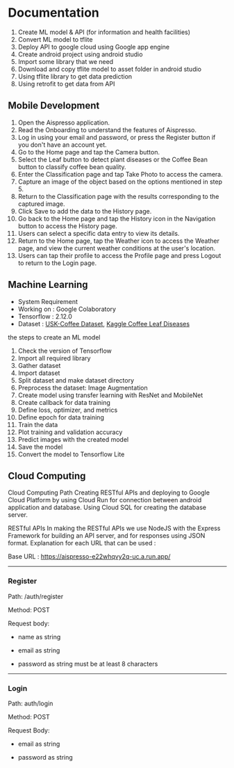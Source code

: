 # Documentation

1. Create ML model &  API  (for information and health facilities)
2. Convert ML model to tflite
3. Deploy API to google cloud using Google app engine
4. Create android project using android studio
5. Import some library that we need
6. Download and copy tflite model to asset folder in android studio
7. Using tflite library to get data prediction
8. Using retrofit to get data from API

## Mobile Development

1.	Open the Aispresso application.
2.	Read the Onboarding to understand the features of Aispresso.
3.	Log in using your email and password, or press the Register button if you don't have an account yet.
4.	Go to the Home page and tap the Camera button.
5.	Select the Leaf button to detect plant diseases or the Coffee Bean button to classify coffee bean quality.
6.	Enter the Classification page and tap Take Photo to access the camera.
7.	Capture an image of the object based on the options mentioned in step 5.
8.	Return to the Classification page with the results corresponding to the captured image.
9.	Click Save to add the data to the History page.
10.	Go back to the Home page and tap the History icon in the Navigation button to access the History page.
11.	Users can select a specific data entry to view its details.
12.	Return to the Home page, tap the Weather icon to access the Weather page, and view the current weather conditions at the user's location.
13.	Users can tap their profile to access the Profile page and press Logout to return to the Login page.


## Machine Learning

- System Requirement
- Working on : Google Colaboratory
- Tensorflow : 2.12.0
- Dataset : [USK-Coffee Dataset](https://comvis.unsyiah.ac.id/usk-coffee), [Kaggle Coffee Leaf Diseases](https://www.kaggle.com/datasets/badasstechie/coffee-leaf-diseases)

the steps to create an ML model
1.	Check the version of Tensorflow
2.	Import all required library
3.	Gather dataset
4.	Import dataset
5.	Split dataset and make dataset directory
6.	Preprocess the dataset: Image Augmentation
7.	Create model using transfer learning with ResNet and MobileNet
8.	Create callback for data training
9.	Define loss, optimizer, and metrics
10.	Define epoch for data training
11.	Train the data
12.	Plot training and validation accuracy
13.	Predict images with the created model
14.	Save the model
15.	Convert the model to Tensorflow Lite


## Cloud Computing

Cloud Computing Path
Creating RESTful APIs and deploying to Google Cloud Platform by using Cloud Run for connection between android application and database. Using Cloud SQL for creating the database server.

RESTful APIs
In making the RESTful APIs we use NodeJS with the Express Framework for building an API server, and for responses using JSON format. Explanation for each URL that can be used :

Base URL :
https://aispresso-e22whqvy2q-uc.a.run.app/

-------------------------------------------------------------------------

### Register

Path: 
/auth/register

Method:
POST

Request body: 

- name as string

- email as string

- password as string must be at least 8 characters

-------------------------------------------------------------------------

### Login

Path:
auth/login

Method: 
POST

Request Body:

- email as string

- password as string
